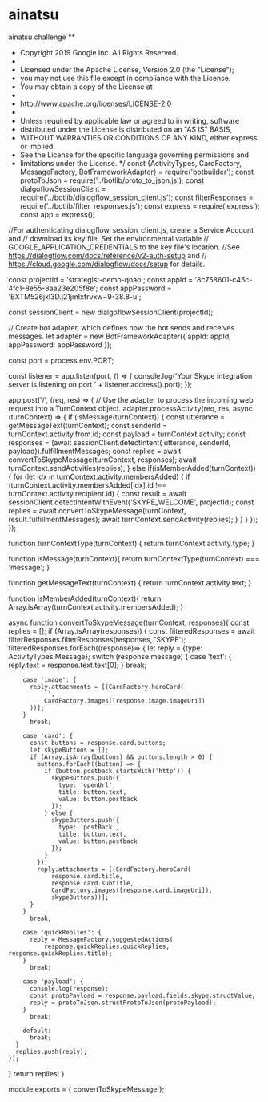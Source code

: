 # ainatsu
ainatsu challenge
**
 * Copyright 2019 Google Inc. All Rights Reserved.
 *
 * Licensed under the Apache License, Version 2.0 (the "License");
 * you may not use this file except in compliance with the License.
 * You may obtain a copy of the License at
 *
 *    http://www.apache.org/licenses/LICENSE-2.0
 *
 * Unless required by applicable law or agreed to in writing, software
 * distributed under the License is distributed on an "AS IS" BASIS,
 * WITHOUT WARRANTIES OR CONDITIONS OF ANY KIND, either express or implied.
 * See the License for the specific language governing permissions and
 * limitations under the License.
 */
const {ActivityTypes,
  CardFactory,
  MessageFactory,
  BotFrameworkAdapter} = require('botbuilder');
const protoToJson = require('../botlib/proto_to_json.js');
const dialgoflowSessionClient =
    require('../botlib/dialogflow_session_client.js');
const filterResponses = require('../botlib/filter_responses.js');
const express = require('express');
const app = express();

//For authenticating dialogflow_session_client.js, create a Service Account and
// download its key file. Set the environmental variable
// GOOGLE_APPLICATION_CREDENTIALS to the key file's location.
//See https://dialogflow.com/docs/reference/v2-auth-setup and
// https://cloud.google.com/dialogflow/docs/setup for details.

const projectId = 'strategist-demo-qoao';
const appId = '8c758601-c45c-4fc1-8e55-8aa23e205f8e';
const appPassword = 'BXTM526jxl3D.j21jmIxfrvxw~9-38.8-u';

const sessionClient = new dialgoflowSessionClient(projectId);

// Create bot adapter, which defines how the bot sends and receives messages.
let adapter = new BotFrameworkAdapter({
  appId: appId,
  appPassword: appPassword
});

const port = process.env.PORT;

const listener = app.listen(port, () => {
  console.log('Your Skype integration server is listening on port '
      + listener.address().port);
});

app.post('/', (req, res) => {
  // Use the adapter to process the incoming web request into a TurnContext object.
  adapter.processActivity(req, res, async (turnContext) => {
    if (isMessage(turnContext)) {
      const utterance = getMessageText(turnContext);
      const senderId = turnContext.activity.from.id;
      const payload = turnContext.activity;
      const responses = (await sessionClient.detectIntent(
          utterance, senderId, payload)).fulfillmentMessages;
      const replies = await convertToSkypeMessage(turnContext, responses);
      await turnContext.sendActivities(replies);
    } else if(isMemberAdded(turnContext)) {
      for (let idx in turnContext.activity.membersAdded) {
        if (turnContext.activity.membersAdded[idx].id !==
            turnContext.activity.recipient.id) {
          const result = await sessionClient.detectIntentWithEvent('SKYPE_WELCOME',
              projectId);
          const replies = await convertToSkypeMessage(turnContext,
              result.fulfillmentMessages);
          await turnContext.sendActivity(replies);
        }
      }
    }
  });
});

function turnContextType(turnContext) {
  return turnContext.activity.type;
}

function isMessage(turnContext){
  return turnContextType(turnContext) === 'message';
}

function getMessageText(turnContext) {
  return turnContext.activity.text;
}

function isMemberAdded(turnContext){
  return Array.isArray(turnContext.activity.membersAdded);
}

async function convertToSkypeMessage(turnContext, responses){
  const replies = [];
  if (Array.isArray(responses)) {
    const filteredResponses = await filterResponses.filterResponses(responses, 'SKYPE');
    filteredResponses.forEach((response)=> {
      let reply = {type: ActivityTypes.Message};
      switch (response.message) {
        case 'text': {
          reply.text = response.text.text[0];
        }
          break;

        case 'image': {
          reply.attachments = [(CardFactory.heroCard(
              '',
              CardFactory.images([response.image.imageUri])
          ))];
        }
          break;

        case 'card': {
          const buttons = response.card.buttons;
          let skypeButtons = [];
          if (Array.isArray(buttons) && buttons.length > 0) {
            buttons.forEach((button) => {
              if (button.postback.startsWith('http')) {
                skypeButtons.push({
                  type: 'openUrl',
                  title: button.text,
                  value: button.postback
                });
              } else {
                skypeButtons.push({
                  type: 'postBack',
                  title: button.text,
                  value: button.postback
                });
              }
            });
            reply.attachments = [(CardFactory.heroCard(
                response.card.title,
                response.card.subtitle,
                CardFactory.images([response.card.imageUri]),
                skypeButtons))];
          }
        }
          break;

        case 'quickReplies': {
          reply = MessageFactory.suggestedActions(
              response.quickReplies.quickReplies, response.quickReplies.title);
        }
          break;

        case 'payload': {
          console.log(response);
          const protoPayload = response.payload.fields.skype.structValue;
          reply = protoToJson.structProtoToJson(protoPayload);
        }
          break;

        default:
          break;
      }
      replies.push(reply);
    });
  }
  return replies;
}

module.exports = {
  convertToSkypeMessage
};
